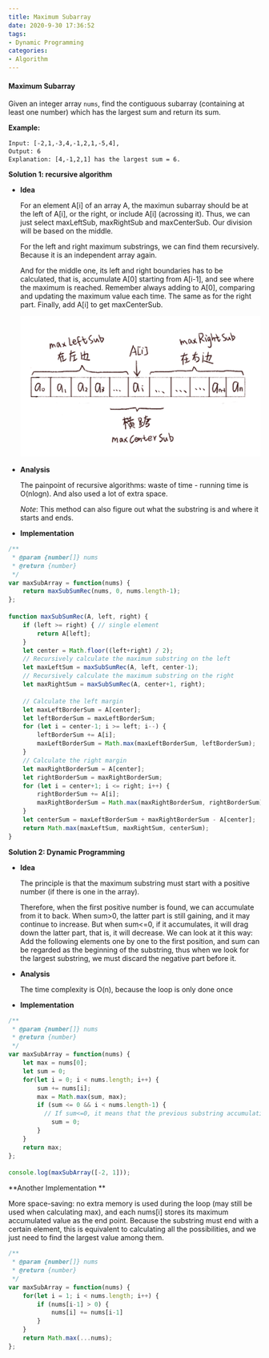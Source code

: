 ```yaml
---
title: Maximum Subarray
date: 2020-9-30 17:36:52
tags: 
- Dynamic Programming
categories: 
- Algorithm
---
```


#### Maximum Subarray

Given an integer array `nums`, find the contiguous subarray (containing at least one number) which has the largest sum and return its sum.

**Example:**

```
Input: [-2,1,-3,4,-1,2,1,-5,4],
Output: 6
Explanation: [4,-1,2,1] has the largest sum = 6.
```



**Solution 1: recursive algorithm**

- **Idea**

  For an element A[i] of an array A, the maximun subarray should be at the left of A[i], or the right, or include A[i] (acrossing it). Thus, we can just select maxLeftSub, maxRightSub and maxCenterSub. Our division will be based on the middle.

  For the left and right maximum substrings, we can find them recursively. Because it is an independent array again.

  And for the middle one, its left and right boundaries has to be calculated, that is, accumulate A[0] starting from A[i-1], and see where the maximum is reached. Remember always adding to A[0], comparing and updating the maximum value each time. The same as for the right part. Finally, add A[i] to get maxCenterSub.

  


  ![image-2020042818242232](/images/maxSub-1.png)

- **Analysis**

  The painpoint of recursive algorithms: waste of time - running time is O(nlogn). And also used a lot of extra space.

  *Note*: This method can also figure out what the substring is and where it starts and ends.

- **Implementation**

```javascript
/**
 * @param {number[]} nums
 * @return {number}
 */
var maxSubArray = function(nums) {
    return maxSubSumRec(nums, 0, nums.length-1);
};

function maxSubSumRec(A, left, right) {
    if (left >= right) { // single element
        return A[left];
    }
    let center = Math.floor((left+right) / 2);
    // Recursively calculate the maximum substring on the left
    let maxLeftSum = maxSubSumRec(A, left, center-1);
  	// Recursively calculate the maximum substring on the right
    let maxRightSum = maxSubSumRec(A, center+1, right);
    
  	// Calculate the left margin
    let maxLeftBorderSum = A[center]; 
    let leftBorderSum = maxLeftBorderSum;
    for (let i = center-1; i >= left; i--) {
        leftBorderSum += A[i];
        maxLeftBorderSum = Math.max(maxLeftBorderSum, leftBorderSum);
    }
    // Calculate the right margin
    let maxRightBorderSum = A[center]; 
    let rightBorderSum = maxRightBorderSum;
    for (let i = center+1; i <= right; i++) {
        rightBorderSum += A[i];
        maxRightBorderSum = Math.max(maxRightBorderSum, rightBorderSum);
    }
    let centerSum = maxLeftBorderSum + maxRightBorderSum - A[center];
    return Math.max(maxLeftSum, maxRightSum, centerSum);
}
```



**Solution 2: Dynamic Programming**

- **Idea**

  The principle is that the maximum substring must start with a positive number (if there is one in the array).

  Therefore, when the first positive number is found, we can accumulate from it to back. When sum>0, the latter part is still gaining, and it may continue to increase. But when sum<=0, if it accumulates, it will drag down the latter part, that is, it will decrease. We can look at it this way: Add the following elements one by one to the first position, and sum can be regarded as the beginning of the substring, thus when we look for the largest substring, we must discard the negative part before it.

- **Analysis**

  The time complexity is O(n), because the loop is only done once

- **Implementation**

```javascript
/**
 * @param {number[]} nums
 * @return {number}
 */
var maxSubArray = function(nums) {
    let max = nums[0];
    let sum = 0;
    for(let i = 0; i < nums.length; i++) {
        sum += nums[i];
        max = Math.max(sum, max);
        if (sum <= 0 && i < nums.length-1) { 
          // If sum<=0, it means that the previous substring accumulation has no gain to the back, so the sum is calculated from the next position again
            sum = 0;
        }
    }
    return max;
};

console.log(maxSubArray([-2, 1]));
```



**Another Implementation **

More space-saving: no extra memory is used during the loop (may still be used when calculating max), and each nums[i] stores its maximum accumulated value as the end point. Because the substring must end with a certain element, this is equivalent to calculating all the possibilities, and we just need to find the largest value among them.

```javascript
/**
 * @param {number[]} nums
 * @return {number}
 */
var maxSubArray = function(nums) { 
    for(let i = 1; i < nums.length; i++) {
        if (nums[i-1] > 0) {
            nums[i] += nums[i-1]
        }
    }
    return Math.max(...nums);
};
```




